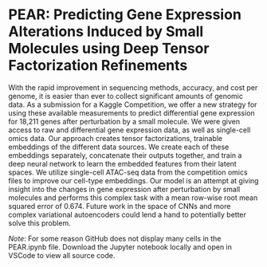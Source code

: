 # PEAR: Predicting Gene Expression Alterations Induced by Small Molecules using Deep Tensor Factorization Refinements

With the rapid improvement in sequencing methods, accuracy, and cost per genome, it is easier than ever to collect significant amounts of genomic data. As a submission for a Kaggle Competition, we offer a new strategy for using these available measurements to predict differential gene expression for 18,211 genes after perturbation by a small molecule. We were given access to raw and differential gene expression data, as well as single-cell omics data. Our approach creates tensor factorizations, trainable embeddings of the different data sources. We create each of these embeddings separately, concatenate their outputs together, and train a deep neural network to learn the embedded features from their latent spaces. We utilize single-cell ATAC-seq data from the competition omics files to improve our cell-type embeddings. Our model is an attempt at giving insight into the changes in gene expression after perturbation by small molecules and performs this complex task with a mean row-wise root mean squared error of 0.674. Future work in the space of CNNs and more complex variational autoencoders could lend a hand to potentially better solve this problem.

*Note*: For some reason GitHub does not display many cells in the PEAR.ipynb file. Download the Jupyter notebook locally and open in VSCode to view all source code.
